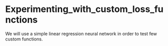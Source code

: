 # Experimenting_with_custom_loss_functions
We will use a simple linear regression neural network in order to test few custom functions.  
